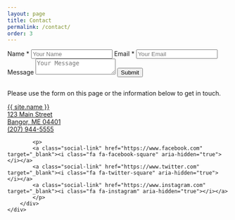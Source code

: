 ```yaml
---
layout: page
title: Contact
permalink: /contact/
order: 3
---
```



<div id="contact">
	<div class="row">
		<div class="six-md column">
			<form id="contactform" class="contact-form" method="POST">
				<input type="hidden" name="_subject" value="Incoming message from website">
				<label for="name">Name *</label>
				<input type="text" name="name" placeholder="Your Name" required="">
				<label for="_replyto">Email *</label>
				<input type="email" name="_replyto" placeholder="Your Email" required="">
				<label for="message">Message</label>
				<textarea name="message" placeholder="Your Message" required=""></textarea>
				<input type="text" name="_gotcha" style="display:none">
				<input type="submit" value="Submit">
				<input type="hidden" name="_next" value="/thanks/">
			</form>
		</div>
		<div class="six-md column">
			<p>Please use the form on this page or the information below to get in touch.</p>
			<p><a class="contact-link" href="https://www.google.com/maps" target="_blank">{{ site.name }}<br>
			123 Main Street<br>
			Bangor, ME 04401<br></a>
			<a class="contact-link" href="tel:2075555555"><i class="fa fa-phone" aria-hidden="true"></i> (207) 944-5555</a></p>

			<p>
			<a class="social-link" href="https://www.facebook.com" target="_blank"><i class="fa fa-facebook-square" aria-hidden="true"></i></a>
			<a class="social-link" href="https://www.twitter.com" target="_blank"><i class="fa fa-twitter-square" aria-hidden="true"></i></a>
			<a class="social-link" href="https://www.instagram.com" target="_blank"><i class="fa fa-instagram" aria-hidden="true"></i></a>
			</p>
		</div>
	</div>
</div>

<script>
    var contactform =  document.getElementById('contactform');
    contactform.setAttribute('action', '//formspree.io/' + 'mike' + '@' + 'losaidos' + '.' + 'com');
</script>